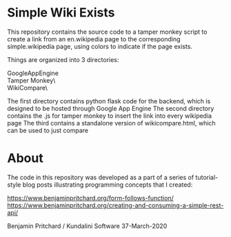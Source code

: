 # Simple Wiki Exists

This repository contains the source code to a tamper monkey script to create a link from an en.wikipedia page to the corresponding simple.wikipedia page, using colors to indicate if 
the page exists.

Things are organized into 3 directories:

GoogleAppEngine\
Tamper Monkey\    
WikiCompare\

The first directory contains python flask code for the backend, which is designed to be hosted through Google App Engine
The second directory contains the .js for tamper monkey to insert the link into every wikipedia page
The third contains a standalone version of wikicompare.html, which can be used to just compare 

# About

The code in this repository was developed as a part of a series of tutorial-style blog posts illustrating programming concepts that I created:

https://www.benjaminpritchard.org/form-follows-function/
https://www.benjaminpritchard.org/creating-and-consuming-a-simple-rest-api/

Benjamin Pritchard / Kundalini Software
37-March-2020
